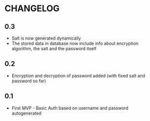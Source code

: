 # CHANGELOG

## 0.3

* Salt is now generated dynamically
* The stored data in database now include info about encryption algorithm, the salt and the password itself

## 0.2

* Encryption and decryption of password added (with fixed salt and password so far)

## 0.1

* First MVP - Basic Auth based on username and password autogenerated